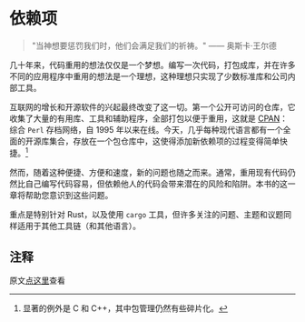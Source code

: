 # 依赖项

> "当神想要惩罚我们时，他们会满足我们的祈祷。" —— 奥斯卡·王尔德

几十年来，代码重用的想法仅仅是一个梦想。编写一次代码，打包成库，并在许多不同的应用程序中重用的想法是一个理想，这种理想只实现了少数标准库和公司内部工具。

互联网的增长和开源软件的兴起最终改变了这一切。第一个公开可访问的仓库，它收集了大量的有用库、工具和辅助程序，全部打包以便于重用，这就是 [CPAN]：综合 `Perl` 存档网络，自 1995 年以来在线。今天，几乎每种现代语言都有一个全面的开源库集合，存放在一个包仓库中，这使得添加新依赖项的过程变得简单快捷。[^1]

然而，随着这种便捷、方便和速度，新的问题也随之而来。通常，重用现有代码仍然比自己编写代码容易，但依赖他人的代码会带来潜在的风险和陷阱。本书的这一章将帮助您意识到这些问题。

重点是特别针对 Rust，以及使用 `cargo` 工具，但许多关注的问题、主题和议题同样适用于其他工具链（和其他语言）。

## 注释

[^1]: 显著的例外是 C 和 C++，其中包管理仍然有些碎片化。

原文[点这里](https://www.lurklurk.org/effective-rust/deps.html)查看

<!-- 参考链接 -->

[CPAN]: https://en.wikipedia.org/wiki/CPAN